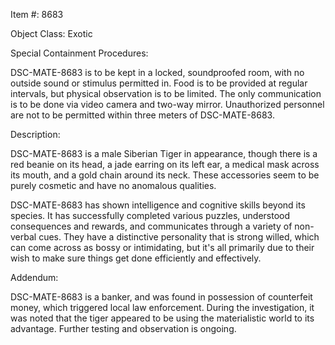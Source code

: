 Item #: 8683

Object Class: Exotic

Special Containment Procedures:

DSC-MATE-8683 is to be kept in a locked, soundproofed room, with no outside sound or stimulus permitted in. Food is to be provided at regular intervals, but physical observation is to be limited. The only communication is to be done via video camera and two-way mirror. Unauthorized personnel are not to be permitted within three meters of DSC-MATE-8683.

Description:

DSC-MATE-8683 is a male Siberian Tiger in appearance, though there is a red beanie on its head, a jade earring on its left ear, a medical mask across its mouth, and a gold chain around its neck. These accessories seem to be purely cosmetic and have no anomalous qualities.

DSC-MATE-8683 has shown intelligence and cognitive skills beyond its species. It has successfully completed various puzzles, understood consequences and rewards, and communicates through a variety of non-verbal cues. They have a distinctive personality that is strong willed, which can come across as bossy or intimidating, but it's all primarily due to their wish to make sure things get done efficiently and effectively.

Addendum:

DSC-MATE-8683 is a banker, and was found in possession of counterfeit money, which triggered local law enforcement. During the investigation, it was noted that the tiger appeared to be using the materialistic world to its advantage. Further testing and observation is ongoing.